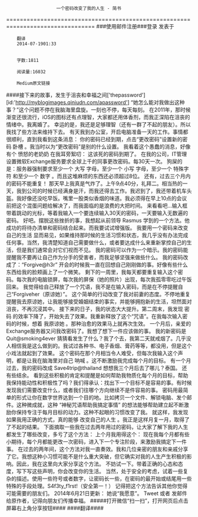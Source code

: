                        一个密码改变了我的人生 - 简书
================================================================================
###使用邮件注册###登录        发表于


        
        翻译
        2014-07-1901:33


        字数:1811

        阅读量:16032

        Medium原文链接
####接下来的故事，发生于沮丧和幸福之间['thepassword'][id:'http://myblogimages.qiniudn.com/apassword']
        “她怎么能对我做出这种事？”这个问题不停在我脑海里盘旋。一刻也不停，每天每刻。
        在2011年，那时候渐变还很流行，iOS的图标还有点理智，大家都还用体香剂，而我正深陷在沮丧的情绪中。我离婚了。
        幸运的是，我还是足够理智（还有一群了不起的朋友）。所以我找了些方法来维持下去。
        有天我到办公室，开启电脑准备一天的工作。事情都很顺利，直到我看到这条消息：
        你的密码已经到期，点击“更改密码”设置新的密码
        卧槽
        。我当时以为“更改密码”是别的什么设置。
        我看着这个愚蠢的消息，好像有个
        愤怒的老奶奶
        在我耳旁絮叨：
        这该死的密码到期了。
        在我的公司，IT管理设置微软Exchange服务要求全球上千的同事更改密码。每30天一次。
        狗屎的是：服务器强制要求至少一个
        大写
        字母，至少一个
        小写
        字母，至少一个
        特殊字符
        和至少一个
        数字
        。而且这堆麻烦的东西还必须超过8位。
        还有，过去三个月内的密码不能重复！
        那天早上我真是气炸了。上午9点40分，礼拜二。相当热的一天，我到公司的时候已经满身是汗，而我还得去工作。我迟到了，我还带着机车头盔。我好像还没吃早饭。嘴里一股类似香烟的味道。我必须得在早上10点的会议前把这个混蛋问题给解决了，而我面临的是浪费的大把时间。
        来看看吧...输入框带着跳动的光标，等着我输入一个要连续输入30天的密码，一天要输入无数遍的密码。
        好吧。摆脱这些挫折的事，我想起从前领导
        Rasmus
        学到的一个方法。他成功的将待办清单和密码结合起来。而我要试试增强版。
        我要用一个密码来改变自己的生活
        显而易见，如果维持那时候的生活习惯和状态，我几乎没有办法完成任何事。当然，我清楚知道自己需要做什么，或者要达成什么来重新掌控自己的生活，但是我们通常会对它们视而不见。
        我的密码可以作为一个暗示。我的密码能提醒我不要再让自己作为分手的受害者，而我足够坚强来做些什么。
        我的密码改成了：“Forgive@h3r”
        开会的时候我一直在回想自己刚刚做的事。好像有些什么东西给我的脸颊画上了一个微笑。
        剩下的一周里，我每天都要重复输入这个密码。每次我的电脑锁屏，每次我的屏保（她的照片）出现，每次我孤零零吃过午饭回来。
        我觉得给自己释放了一个咒语，我不是在输入密码，而是在不停提醒自己“Forgiveher（原谅她）”。
        这个简单的行动改变了我对前妻的态度。不停地重复提醒我去原谅她，让我能够接受婚姻结束的事实，并能够拥抱新的生活，坦然面对沮丧，不再沉浸其中。
        接下来的日子，我的状态大大提升。第二周末，我发现
        密码
        的效率下降了，开始失去了效果。我重新释放了这个“咒语”。在我每次输入密码的时候，想着
        我原谅她
        。那种治愈的效果马上就再次生效。
        一个月后，亲爱的Exchange服务器又问我改密码了。我想了想下一件应该做的事。
        我的新密码是
        Quit@smoking4ever
        猜猜看发生了什么？我了个去，我第二天就戒烟了。几乎没人相信我是这么做到的。我试过各种书、电子香烟、膏药等等，都没用，但是这个小戏法就起到了效果。
        这个密码在那个月相当令人难受，但每次我输入这个声明，都是让我在脑海里对自己
        呐喊
        。这不断激励我完成每个月的目标。
        有一个月过去，我的密码改成
        Save4trip@thailand
        想想我三个月后去了哪儿？泰国。
        还有些结余。
        看到这些积极的肯定和提醒是如何帮助我物质化每个月的目标，帮助我保持能动性和积极性了吗？我们得承认：找出下一个目标不是容易的事。有时候发现我们需要改变什么，或者我们往哪个方向继续不是件容易的事。
        密码用最简单的形式让你在数字世界达到一个目的地。比如拷贝一个文件、解锁电脑、发个邮件。这种微成就，这种
        “神秘咒语帮助我搞定事情”
        的想法能够帮助建立起不断激励你保持专注于每月目标的动力。这种不起眼的习惯改变了我。
        就这样，我发现如果我用正确的方式，真的能够
        改变自己的人生
        。我正是这样月复一月，取得了了不起的结果。
        下面摘取一些我在过去两年用过的密码，让大家了解下我的人生都发生了哪些改变，多亏了这个方法：
        上个月我用得这个：
        现在我每个月都有些小期待，每个月都能更改一次密码，进入下一个专注阶段，来激励我搞定下一件事。
        在过去的两年间，这个方法对我一直奏效。我和几位亲密的朋友和亲戚分享了它。我想这种小习惯可能不是什么重大突破，但它确实对我的人生产生积极的影响。因此，我在这里向大家分享这个方法。
        不妨试一下。带着正确的心态和态度，写下写这些声明，你会改变你的生活。
        当然，处于安全的考虑，试着一些复杂的描述。使用一些符号或者数字，让密码长一些，在密码的最开始或结尾用一些特殊的手段处理。S4f3ty_f1rst!（安全第一！）
        记得把这个方法告诉其他你觉得可能需要的朋友们。
        2014年6月21日更新：
        她说“我愿意”。
        Tweet
        或者
        发邮件
        给原作者，记得向朋友们传播幸福。
#####打开微信“扫一扫”，打开网页后点击屏幕右上角分享按钮####
        ####翻译####
      